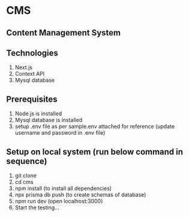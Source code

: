 # CMS
Content Management System
---

## Technologies
1. Next.js
2. Context API
3. Mysql database

## Prerequisites
1. Node.js is installed
2. Mysql database is installed
3. setup .env file as per sample.env attached for reference (update username and password in .env file)

## Setup on local system (run below command in sequence)
1. git clone <repository url>
2. cd cms
3. npm install (to install all dependencies)
4. npx prisma db push (to create schemas of database)
5. npm run dev (open localhost:3000)
6. Start the testing...

